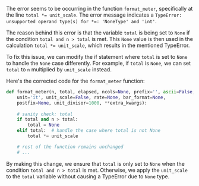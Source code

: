 The error seems to be occurring in the function `format_meter`, specifically at the line `total *= unit_scale`. The error message indicates a `TypeError: unsupported operand type(s) for *=: 'NoneType' and 'int'`.

The reason behind this error is that the variable `total` is being set to `None` if the condition `total and n > total` is met. This `None` value is then used in the calculation `total *= unit_scale`, which results in the mentioned TypeError.

To fix this issue, we can modify the if statement where `total` is set to `None` to handle the `None` case differently. For example, if `total` is `None`, we can set `total` to `n` multiplied by `unit_scale` instead.

Here's the corrected code for the `format_meter` function:

```python
def format_meter(n, total, elapsed, ncols=None, prefix='', ascii=False,
    unit='it', unit_scale=False, rate=None, bar_format=None,
    postfix=None, unit_divisor=1000, **extra_kwargs):
    
    # sanity check: total
    if total and n > total:
        total = None
    elif total:  # handle the case where total is not None
        total *= unit_scale

    # rest of the function remains unchanged
    # ...
```

By making this change, we ensure that `total` is only set to `None` when the condition `total and n > total` is met. Otherwise, we apply the `unit_scale` to the `total` variable without causing a TypeError due to `None` type.